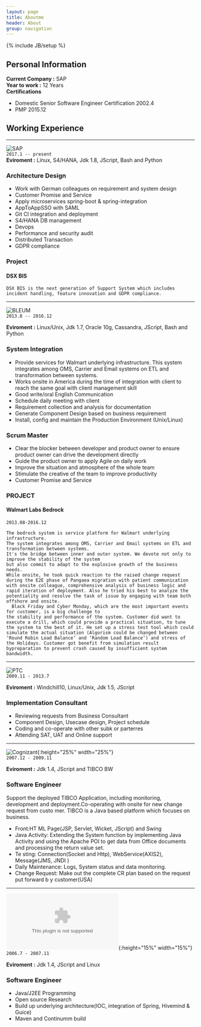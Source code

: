 ```yaml
---
layout: page
title: Aboutme
header: About
group: navigation
---
```

{% include JB/setup %}
## Personal Information
**Current Company :** SAP  
**Year to work :**  12 Years  
**Certifications**
- Domestic Senior Software Engineer Certification 2002.4
- PMP 2015.12

## Working Experience
---
![SAP](https://www.sap.com/dam/application/shared/logos/sap-logo-svg.svg)  
`2017.1 -- present`  
**Eviroment :** Linux, S4/HANA, Jdk 1.8, JScript, Bash and Python
###  Architecture Design
- Work with German colleagues on requirement and system design
- Customer Promise and Service
- Apply microservices spring-boot & spring-integration
- AppToAppSSO with SAML
- Git CI integration and deployment
- S4/HANA DB management
- Devops
- Performance and security audit
- Distributed Transaction
- GDPR compliance

### Project
#### DSX BIS
```
DSX BIS is the next generation of Support System which includes incident handling, feature innovation and GDPR compliance.
```

---

![BLEUM](http://www.bleum.com/wp-content/uploads/2017/11/Bleum_Logo-3.png)  
`2013.8 -- 2016.12`  

**Eviroment :** Linux/Unix, Jdk 1.7, Oracle 10g, Cassandra, JScript, Bash and Python
  
### System Integration
- Provide services for Walmart underlying infrastructure. This system integrates among OMS, Carrier and Email systems on ETL and transformation between systems.
- Works onsite in America during the time of integration with client to reach the same goal with client management skill
- Good write/oral English Communication
- Schedule daily meeting with client
- Requirement collection and analysis for documentation
- Generate Component Design based on business requirement
- Install, config and maintain the Production Environment (Unix/Linux)

### Scrum Master
- Clear the blocker between developer and product owner to ensure product owner can drive the development directly
- Guide the product owner to apply Agile on daily work
- Improve the situation and atmosphere of the whole team
- Stimulate the creative of the team to improve productivity
- Customer Promise and Service 

### PROJECT
#### Walmart Labs Bedrock
`2013.08-2016.12`
```
The bedrock system is service platform for Walmart underlying infrastructure.
The system integrates among OMS, Carrier and Email systems on ETL and transformation between systems.
It's the bridge between inner and outer system. We devote not only to improve the stability of the system
but also commit to adapt to the explosive growth of the business needs.
While onsite, he took quick reaction to the raised change request during the E2E phase of Pangaea migration with patient communication with onsite colleague, comprehensive analysis of business logic and rapid iteration of deployment. Also he tried his best to analyze the potentiality and resolve the task of issue by engaging with team both offshore and onsite.
  Black Friday and Cyber Monday, which are the most important events for customer, is a big challenge to
the stability and performance of the system. Customer did want to execute a drill, which could provide a practical situation, to tune the system to the best of it. He set up a stress test tool which could simulate the actual situation (Algorism could be changed between ‘Round Robin Load Balance’ and ‘Random Load Balance’) and stress of the Holidays. Customer got benefit from simulation result bypreparation to prevent crash caused by insufficient system bandwidth.
```

---

![PTC](https://www.ptc.com/-/media/PTC-Images/logo_dark.png?h=53&w=135&la=en&hash=176D3578983977F77E260619F84B33A8EB4003BD)  
`2009.11 - 2013.7`  

**Eviroment :** Windchill10, Linux/Unix, Jdk 1.5, JScript
### Implementation Consultant
- Reviewing requests from Business Consultant
- Component Design, Usecase design, Project schedule
- Coding and co-operate with other subk or parterres
- Attending SAT, UAT and Online support

---

![Cognizant](https://www.cognizant.com/content/dam/cognizant_foundation/Dotcomimage/COG-Logo-White.svg){:height="25%" width="25%"}  
`2007.12 - 2009.11`  

**Eviroment :** Jdk 1.4, JScript and TIBCO BW
### Software Engineer
Support the deployed TIBCO Application, including monitoring, development
and deployment.Co-operating with onsite for new change request from custo mer. TIBCO is a Java based platform which focuses on business.
- Front:HT ML Page(JSP, Servlet, Wicket, JScript) and Swing
- Java Activity: Extending the System function by implementing Java Activity and using the Apache POI to get data from Office documents and processing the return value set.
- Te sting: Connection(Socket and Http), WebService(AXIS2), Message(JMS, JNDI )
- Daily Maintenance: Logs, System status and data monitoring.
- Change Request: Make out the complete CR plan based on the request put forward b y customer(USA)

---

![JumpIntl](https://media.licdn.com/mpr/mpr/shrink_200_200/AAMABAQIAAkAAQAAAAAAAA8uAAAAJDk5MzI5NWNkLTRhYzItNDk0MS1iOGEyLTc1MTk3NTc4YzUxZA.bin){:height="15%" width="15%"}  
`2006.7 - 2007.11`  

**Eviroment :** Jdk 1.4, JScript and Linux
### Software Engineer
- Java/J2EE Programming
- Open source Research
- Build up underlying architecture(IOC, integration of Spring, Hivemind & Guice)
- Maven and Continumm build

<div style='display: none'>
</div>